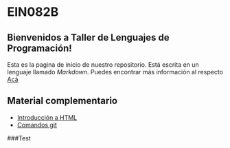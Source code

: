 # EIN082B

## Bienvenidos a **Taller de Lenguajes de Programación**!

Esta es la pagina de inicio de nuestro repositorio. Está escrita en un lenguaje llamado _Markdown_. Puedes encontrar más información al respecto [Acá](https://docs.github.com/es/get-started/writing-on-github)

## Material complementario

* [Introducción a HTML](https://developer.mozilla.org/es/docs/Web/HTML)
* [Comandos git](https://github.com/gdcodev/comandos-git)

###Test